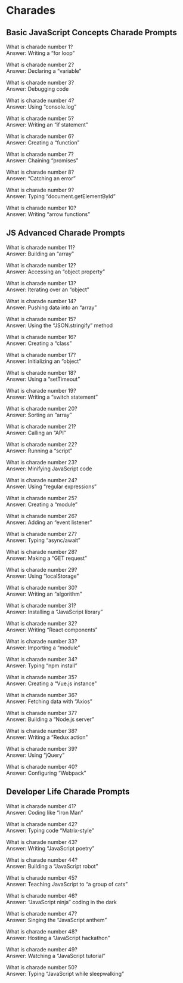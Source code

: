 
# Charades

## Basic JavaScript Concepts Charade Prompts

What is charade number 1?\
Answer: Writing a “for loop”

What is charade number 2?\
Answer: Declaring a “variable”

What is charade number 3?\
Answer: Debugging code

What is charade number 4?\
Answer: Using “console.log”

What is charade number 5?\
Answer: Writing an “if statement”

What is charade number 6?\
Answer: Creating a “function”

What is charade number 7?\
Answer: Chaining “promises”

What is charade number 8?\
Answer: “Catching an error”

What is charade number 9?\
Answer: Typing “document.getElementById”

What is charade number 10?\
Answer: Writing “arrow functions”

## JS Advanced Charade Prompts

What is charade number 11?\
Answer: Building an “array”

What is charade number 12?\
Answer: Accessing an “object property”

What is charade number 13?\
Answer: Iterating over an “object”

What is charade number 14?\
Answer: Pushing data into an “array”

What is charade number 15?\
Answer: Using the “JSON.stringify” method

What is charade number 16?\
Answer: Creating a “class”

What is charade number 17?\
Answer: Initializing an “object”

What is charade number 18?\
Answer: Using a “setTimeout”

What is charade number 19?\
Answer: Writing a “switch statement”

What is charade number 20?\
Answer: Sorting an “array”

What is charade number 21?\
Answer: Calling an “API”

What is charade number 22?\
Answer: Running a “script”

What is charade number 23?\
Answer: Minifying JavaScript code

What is charade number 24?\
Answer: Using “regular expressions”

What is charade number 25?\
Answer: Creating a “module”

What is charade number 26?\
Answer: Adding an “event listener”

What is charade number 27?\
Answer: Typing “async/await”

What is charade number 28?\
Answer: Making a “GET request”

What is charade number 29?\
Answer: Using “localStorage”

What is charade number 30?\
Answer: Writing an “algorithm”

What is charade number 31?\
Answer: Installing a “JavaScript library”

What is charade number 32?\
Answer: Writing “React components”

What is charade number 33?\
Answer: Importing a “module”

What is charade number 34?\
Answer: Typing “npm install”

What is charade number 35?\
Answer: Creating a “Vue.js instance”

What is charade number 36?\
Answer: Fetching data with “Axios”

What is charade number 37?\
Answer: Building a “Node.js server”

What is charade number 38?\
Answer: Writing a “Redux action”

What is charade number 39?\
Answer: Using “jQuery”

What is charade number 40?\
Answer: Configuring “Webpack”

## Developer Life Charade Prompts

What is charade number 41?\
Answer: Coding like “Iron Man”

What is charade number 42?\
Answer: Typing code “Matrix-style”

What is charade number 43?\
Answer: Writing “JavaScript poetry”

What is charade number 44?\
Answer: Building a “JavaScript robot”

What is charade number 45?\
Answer: Teaching JavaScript to “a group of cats”

What is charade number 46?\
Answer: “JavaScript ninja” coding in the dark

What is charade number 47?\
Answer: Singing the “JavaScript anthem”

What is charade number 48?\
Answer: Hosting a “JavaScript hackathon”

What is charade number 49?\
Answer: Watching a “JavaScript tutorial”

What is charade number 50?\
Answer: Typing “JavaScript while sleepwalking”
